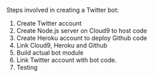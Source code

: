 Steps involved in creating a Twitter bot:

1. Create Twitter account
2. Create Node.js server on Cloud9 to host code
3. Create Heroku account to deploy Github code
4. Link Cloud9, Heroku and Github
5. Build actual bot module
6. Link Twitter account with bot code. 
7. Testing
